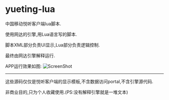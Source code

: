 yueting-lua
===========

中国移动悦听客户端lua脚本.

使用网达的引擎,用Lua语言写的脚本.

脚本XML部分负责UI显示,Lua部分负责逻辑控制.

最终由网达引擎解释运行.

APP运行效果如图:
![ScreenShot](http://img.my.csdn.net/uploads/201403/21/1395379273_1979.png)

-------------------------------------------------------------------------------

这些源码仅仅是悦听客户端的显示模板,不含数据访问portal,不含引擎源代码.

非商业目的,只为个人收藏使用.(PS:没有解释引擎就是一堆文本)

